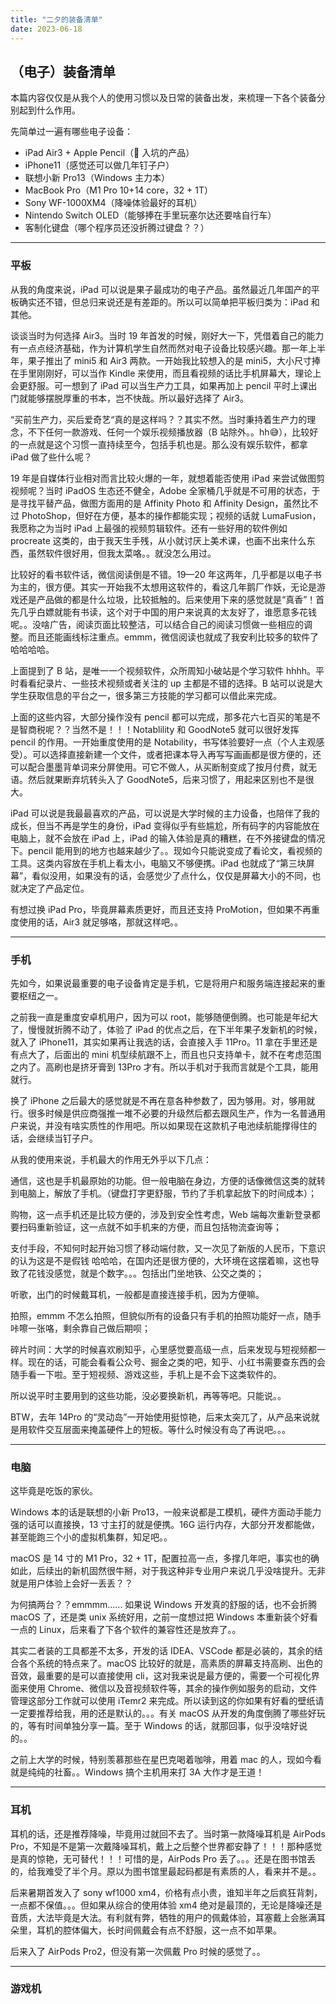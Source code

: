 ```yaml
---
title: "二夕的装备清单"
date: 2023-06-18
---
```


## （电子）装备清单

本篇内容仅仅是从我个人的使用习惯以及日常的装备出发，来梳理一下各个装备分别起到什么作用。

先简单过一遍有哪些电子设备：

- iPad Air3 + Apple Pencil（ 入坑的产品）
- iPhone11（感觉还可以做几年钉子户）
- 联想小新 Pro13（Windows 主力本）
- MacBook Pro（M1 Pro 10+14 core，32 + 1T）
- Sony WF-1000XM4（降噪体验最好的耳机）
- Nintendo Switch OLED（能够捧在手里玩塞尔达还要啥自行车）
- 客制化键盘（哪个程序员还没折腾过键盘？？）

---

### 平板

从我的角度来说，iPad 可以说是果子最成功的电子产品。虽然最近几年国产的平板确实还不错，但总归来说还是有差距的。所以可以简单把平板归类为：iPad 和其他。

谈谈当时为何选择 Air3。当时 19 年首发的时候，刚好大一下，凭借着自己的能力有一点点经济基础，作为计算机学生自然而然对电子设备比较感兴趣。那一年上半年，果子推出了 mini5 和 Air3 两款。一开始我比较想入的是 mini5，大小尺寸捧在手里刚刚好，可以当作 Kindle 来使用，而且看视频的话比手机屏幕大，理论上会更舒服。可一想到了 iPad 可以当生产力工具，如果再加上 pencil 平时上课出门就能够摆脱厚重的书本，岂不快哉。所以最好选择了 Air3。

“买前生产力，买后爱奇艺“真的是这样吗？？其实不然。当时秉持着生产力的理念，不下任何一款游戏、任何一个娱乐视频播放器（B 站除外。。hh😅），比较好的一点就是这个习惯一直持续至今，包括手机也是。那么没有娱乐软件，都拿 iPad 做了些什么呢？

19 年是自媒体行业相对而言比较火爆的一年，就想着能否使用 iPad 来尝试做图剪视频呢？当时 iPadOS 生态还不健全，Adobe 全家桶几乎就是不可用的状态，于是寻找平替产品，做图方面用的是 Affinity Photo 和 Affinity Design，虽然比不过 PhotoShop，但好在方便，基本的操作都能实现；视频的话就 LumaFusion，我愿称之为当时 iPad 上最强的视频剪辑软件。还有一些好用的软件例如 procreate 这类的，由于我天生手残，从小就讨厌上美术课，也画不出来什么东西，虽然软件很好用，但我太菜咯。。就没怎么用过。

比较好的看书软件话，微信阅读倒是不错。19—20 年这两年，几乎都是以电子书为主的，很方便。其实一开始我不太想用这软件的，看这几年鹅厂作妖，无论是游戏还是产品做的都是什么垃圾，比较抵触的。后来使用下来的感觉就是“真香”！首先几乎白嫖就能有书读，这个对于中国的用户来说真的太友好了，谁愿意多花钱呢。。没啥广告，阅读页面比较整洁，可以结合自己的阅读习惯做一些相应的调整。而且还能画线标注重点。emmm，微信阅读也就成了我安利比较多的软件了 哈哈哈哈。

上面提到了 B 站，是唯一一个视频软件，众所周知小破站是个学习软件 hhhh。平时看看纪录片、一些技术视频或者关注的 up 主都是不错的选择。B 站可以说是大学生获取信息的平台之一，很多第三方技能的学习都可以借此来完成。

上面的这些内容，大部分操作没有 pencil 都可以完成，那多花六七百买的笔是不是智商税呢？？当然不是！！！Notablility 和 GoodNote5 就可以很好发挥 pencil 的作用。一开始重度使用的是 Notability，书写体验要好一点（个人主观感受）。可以选择直接新建一个文件，或者把课本导入再写写画画都是很方便的，还可以配合墨墨背单词来分屏使用。可它不做人，从买断制变成了按月付费，就无语。然后就果断弃坑转头入了 GoodNote5，后来习惯了，用起来区别也不是很大。

iPad 可以说是我最最喜欢的产品，可以说是大学时候的主力设备，也陪伴了我的成长，但当不再是学生的身份，iPad 变得似乎有些尴尬，所有码字的内容能放在电脑上，就不会放在 iPad 上，iPad 的输入体验是真的糟糕，在不外接键盘的情况下。pencil 能用到的地方也越来越少了。。现如今只能说变成了看论文，看视频的工具。这类内容放在手机上看太小，电脑又不够便携。iPad 也就成了“第三块屏幕”，看似没用，如果没有的话，会感觉少了点什么，仅仅是屏幕大小的不同，也就决定了产品定位。

有想过换 iPad Pro，毕竟屏幕素质更好，而且还支持 ProMotion，但如果不再重度使用的话，Air3 就足够咯，那就这样吧。。

---

### 手机

先如今，如果说最重要的电子设备肯定是手机，它是将用户和服务端连接起来的重要枢纽之一。

之前我一直是重度安卓机用户，因为可以 root，能够随便倒腾。也可能是年纪大了，慢慢就折腾不动了，体验了 iPad 的优点之后，在下半年果子发新机的时候，就入了 iPhone11，其实如果再让我选的话，会直接入手 11Pro。11 拿在手里还是有点大了，后面出的 mini 机型续航跟不上，而且也只支持单卡，就不在考虑范围之内了。高刷也是挤牙膏到 13Pro 才有。所以手机对于我而言就是个工具，能用就行。

换了 iPhone 之后最大的感觉就是不再在意各种参数了，因为够用。对，够用就行。很多时候是供应商强推一堆不必要的升级然后都去跟风生产，作为一名普通用户来说，并没有啥实质性的作用吧。所以如果现在这款机子电池续航能撑得住的话，会继续当钉子户。

从我的使用来说，手机最大的作用无外乎以下几点：

通信，这也是手机最原始的功能。但一般电脑在身边，方便的话像微信这类的就转到电脑上，解放了手机。（键盘打字更舒服，节约了手机拿起放下的时间成本）；

购物，这一点手机还是比较方便的，涉及到安全性考虑，Web 端每次重新登录都要扫码重新验证，这一点就不如手机来的方便，而且包括物流查询等；

支付手段，不知何时起开始习惯了移动端付款，又一次见了新版的人民币，下意识的认为这是不是假钱 哈哈哈，在国内还是很方便的，大环境在这摆着嘛，这也导致了花钱没感觉，就是个数字。。。包括出门坐地铁、公交之类的；

听歌，出门的时候戴耳机，一般都是直接连接手机，因为方便嘛。

拍照，emmm 不怎么拍照，但貌似所有的设备只有手机的拍照功能好一点，随手咔嚓一张咯，剩余靠自己做后期呗；

碎片时间：大学的时候喜欢刷知乎，心里感觉要高级一点，后来发现与短视频都一样。现在的话，可能会看看公众号、掘金之类的吧，知乎、小红书需要查东西的会随手看一下啦。至于短视频、游戏这些，手机上是不会下这类软件的。

所以说平时主要用到的这些功能，没必要换新机，再等等吧。只能说。。

BTW，去年 14Pro 的“灵动岛”一开始使用挺惊艳，后来太突兀了，从产品来说就是用软件交互层面来掩盖硬件上的短板。等什么时候没有岛了再说吧。。。

---

### 电脑

这毕竟是吃饭的家伙。

Windows 本的话是联想的小新 Pro13，一般来说都是工模机，硬件方面动手能力强的话可以直接换，13 寸主打的就是便携。16G 运行内存，大部分开发都能做，甚至能跑三个小的虚拟机集群，知足吧。。

macOS 是 14 寸的 M1 Pro，32 + 1T，配置拉高一点，多撑几年吧，事实也的确如此，后续出的新机固然很牛掰，对于我这种非专业用户来说几乎没啥提升。无非就是用户体验上会好一丢丢？？

为何搞两台？？emmmm...... 如果说 Windows 开发真的舒服的话，也不会折腾 macOS 了，还是类 unix 系统好用，之前一度想过把 Windows 本重新装个好看一点的 Linux，后来看了下各个软件的兼容性还是放弃了。。

其实二者装的工具都差不太多，开发的话 IDEA、VSCode 都是必装的，其余的结合各个系统的特点来了。macOS 比较好的就是，高素质的屏幕支持高刷、出色的音效，最重要的是可以直接使用 cli，这对我来说是最方便的，需要一个可视化界面来使用 Chrome、微信以及音视频软件等，其余的操作例如服务的启动，文件管理这部分工作就可以使用 iTemr2 来完成。所以读到这的你如果有好看的壁纸请一定要推荐给我，用的还是默认的。。。有关 macOS 从开发的角度倒腾了哪些好玩的，等有时间单独分享一篇。至于 Windows 的话，就那回事，似乎没啥好说的。。 

之前上大学的时候，特别羡慕那些在星巴克喝着咖啡，用着 mac 的人，现如今看就是纯纯的社畜。。Windows 搞个主机用来打 3A 大作才是王道！

---

### 耳机

耳机的话，还是推荐降噪，毕竟用过就回不去了。当时第一款降噪耳机是 AirPods Pro，不知是不是第一次戴降噪耳机，戴上之后整个世界都安静了！！！那种感觉是真的惊艳，无可替代！！！可惜的是，AirPods Pro 丢了。。。还是在图书馆丢的，给我难受了半个月。原以为图书馆里最起码都是有素质的人，看来并不是。。

后来暑期首发入了 sony wf1000 xm4，价格有点小贵，谁知半年之后疯狂背刺，一点都不保值。。。但如果从综合的使用体验 xm4 绝对是最顶的，无论是降噪还是音质，大法毕竟是大法。有利就有弊，牺牲的用户的佩戴体验，耳塞戴上会胀满耳朵里，耳机的腔体偏大，长时间佩戴会有点不舒服，这一点不如苹果。

后来入了 AirPods Pro2，但没有第一次佩戴 Pro 时候的感觉了。。

---

### 游戏机
